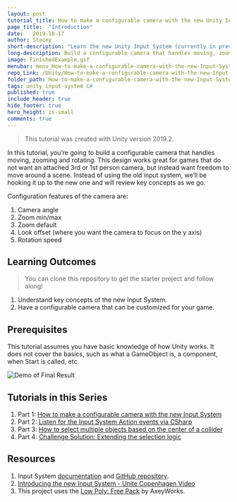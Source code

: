 ```yaml
---
layout: post
tutorial_title: How to make a configurable camera with the new Unity Input System
page_title:  "Introduction"
date:   2019-10-17
author: Stacey
short-description: "Learn the new Unity Input System (currently in preview) while creating a configurable camera that can be used in your game."
long-description: Build a configurable camera that handles moving, zooming and rotating. This design works great for games that do not want an attached 3rd or 1st person camera, but instead want freedom to move around a scene. Instead of using the old input system, we’ll be hooking it up to the new one and will review key concepts as we go.
image: FinishedExample.gif
menubar: menu_How-to-make-a-configurable-camera-with-the-new-Input-System
repo_Link: /Unity/How-to-make-a-configurable-camera-with-the-new-Input-System/projects
folder_path: How-to-make-a-configurable-camera-with-the-new-Input-System
tags: unity input-system C#
published: true
include_header: true
hide_footer: true
hero_height: is-small
comments: true
---
```


> This tutorial was created with Unity version 2019.2.

In this tutorial, you’re going to build a configurable camera that handles moving, zooming and rotating. This design works great for games that do not want an attached 3rd or 1st person camera, but instead want freedom to move around a scene. Instead of using the old input system, we’ll be hooking it up to the new one and will review key concepts as we go.

Configuration features of the camera are:

1. Camera angle
2. Zoom min/max
3. Zoom default
4. Look offset (where you want the camera to focus on the y axis)
5. Rotation speed

## Learning Outcomes

> You can clone this repository to get the starter project and follow along!  

1. Understand key concepts of the new Input System. 
2. Have a configurable camera that can be customized for your game.

## Prerequisites
This tutorial assumes you have basic knowledge of how Unity works. It does not cover the basics, such as what a GameObject is, a component, when Start is called, etc. 

![Demo of Final Result]({{site.baseurl}}/tutorial/How-to-make-a-configurable-camera-with-the-new-Input-System/images/FinishedExample.gif)

## Tutorials in this Series
1. Part 1: [How to make a configurable camera with the new Input System]({{site.baseurl}}/2019/10/17/How-to-make-a-configurable-camera-with-the-new-Input-System.html)
2. Part 2: [Listen for the Input System Action events via CSharp]({{site.baseurl}}/2019/10/19/Listen-for-the-Input-System-Action-events-via-CSharp.html)
3. Part 3: [How to select multiple objects based on the center of a collider]({{site.baseurl}}/2019/10/26/Select-multiple-objects-based-on-mid-point-of-collider.html)
4. Part 4:  [Challenge Solution: Extending the selection logic]({{site.baseurl}}/2019/12/10/Challenge-extending-the-selection-logic.html)

## Resources
1.	Input System [documentation](https://docs.unity3d.com/Packages/com.unity.inputsystem@1.0/manual/index.html) and [GitHub repository](https://github.com/Unity-Technologies/InputSystem).
2. [Introducing the new Input System - Unite Copenhagen Video](https://youtu.be/hw3Gk5PoZ6A)
3. This project uses the [Low Poly: Free Pack](https://www.assetstore.unity3d.com/en/#!/content/58821) by AxeyWorks.

